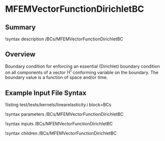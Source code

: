 # MFEMVectorFunctionDirichletBC

## Summary

!syntax description /BCs/MFEMVectorFunctionDirichletBC

## Overview

Boundary condition for enforcing an essential (Dirichlet) boundary condition on all components of a
vector $H^1$ conforming variable on the boundary. The boundary value is a function of space and/or time.

## Example Input File Syntax

!listing test/tests/kernels/linearelasticity.i block=BCs

!syntax parameters /BCs/MFEMVectorFunctionDirichletBC

!syntax inputs /BCs/MFEMVectorFunctionDirichletBC

!syntax children /BCs/MFEMVectorFunctionDirichletBC

